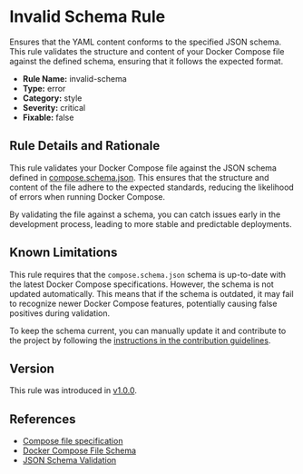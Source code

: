 # Invalid Schema Rule

Ensures that the YAML content conforms to the specified JSON schema. This rule validates the structure and content of
your Docker Compose file against the defined schema, ensuring that it follows the expected format.

- **Rule Name:** invalid-schema
- **Type:** error
- **Category:** style
- **Severity:** critical
- **Fixable:** false

## Rule Details and Rationale

This rule validates your Docker Compose file against the JSON schema defined in
[compose.schema.json](../../schemas/compose.schema.json). This ensures that the structure and content of the file adhere
to the expected standards, reducing the likelihood of errors when running Docker Compose.

By validating the file against a schema, you can catch issues early in the development process, leading to more stable
and predictable deployments.

## Known Limitations

This rule requires that the `compose.schema.json` schema is up-to-date with the latest Docker Compose specifications.
However, the schema is not updated automatically. This means that if the schema is outdated, it may fail to recognize
newer Docker Compose features, potentially causing false positives during validation.

To keep the schema current, you can manually update it and contribute to the project by following the
[instructions in the contribution guidelines](../../CONTRIBUTING.md#how-to-update-compose-schema).

## Version

This rule was introduced in [v1.0.0](https://github.com/zavoloklom/docker-compose-linter/releases).

## References

- [Compose file specification](https://github.com/compose-spec/compose-spec/blob/main/00-overview.md)
- [Docker Compose File Schema](https://github.com/compose-spec/compose-spec/blob/main/schema/compose-spec.json)
- [JSON Schema Validation](https://ajv.js.org/)
